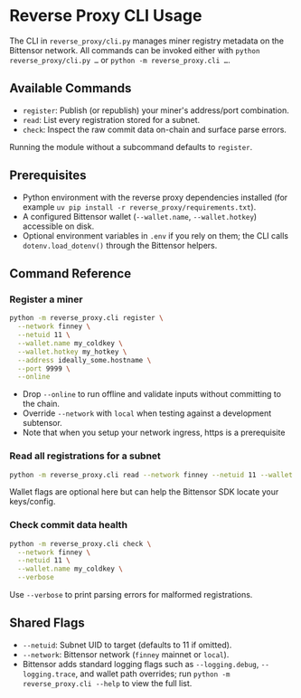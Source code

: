 # Reverse Proxy CLI Usage

The CLI in `reverse_proxy/cli.py` manages miner registry metadata on the Bittensor network. All commands can be invoked either with `python reverse_proxy/cli.py …` or `python -m reverse_proxy.cli …`.

## Available Commands

- `register`: Publish (or republish) your miner's address/port combination.
- `read`: List every registration stored for a subnet.
- `check`: Inspect the raw commit data on-chain and surface parse errors.

Running the module without a subcommand defaults to `register`.

## Prerequisites

- Python environment with the reverse proxy dependencies installed (for example `uv pip install -r reverse_proxy/requirements.txt`).
- A configured Bittensor wallet (`--wallet.name`, `--wallet.hotkey`) accessible on disk.
- Optional environment variables in `.env` if you rely on them; the CLI calls `dotenv.load_dotenv()` through the Bittensor helpers.

## Command Reference

### Register a miner

```bash
python -m reverse_proxy.cli register \
  --network finney \
  --netuid 11 \
  --wallet.name my_coldkey \
  --wallet.hotkey my_hotkey \
  --address ideally_some.hostname \
  --port 9999 \
  --online
```

- Drop `--online` to run offline and validate inputs without committing to the chain.
- Override `--network` with `local` when testing against a development subtensor.
- Note that when you setup your network ingress, https is a prerequisite
### Read all registrations for a subnet

```bash
python -m reverse_proxy.cli read --network finney --netuid 11 --wallet.name my_coldkey
```

Wallet flags are optional here but can help the Bittensor SDK locate your keys/config.

### Check commit data health

```bash
python -m reverse_proxy.cli check \
  --network finney \
  --netuid 11 \
  --wallet.name my_coldkey \
  --verbose
```

Use `--verbose` to print parsing errors for malformed registrations.

## Shared Flags

- `--netuid`: Subnet UID to target (defaults to 11 if omitted).
- `--network`: Bittensor network (`finney` mainnet or `local`).
- Bittensor adds standard logging flags such as `--logging.debug`, `--logging.trace`, and wallet path overrides; run `python -m reverse_proxy.cli --help` to view the full list.
